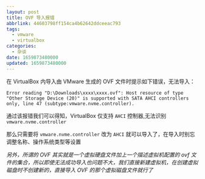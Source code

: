```yaml
---
layout: post
title: OVF 导入报错
abbrlink: 44603798ff154ca4b62642ddceeac793
tags:
  - vmware
  - virtualbox
categories:
  - 杂谈
date: 1659873480000
updated: 1659873480000
---
```

在 VirtualBox 内导入由 VMware 生成的 OVF 文件时提示如下错误，无法导入：

```shell
Error reading "D:\Downloads\xxxx\xxxx.ovf": Host resource of type "Other Storage Device (20)" is supported with SATA AHCI controllers only, line 47 (subtype:vmware.nvme.controller).
```

通过该报错我们可以得知，VirtualBox 仅支持 `AHCI` 控制器,无法识别 `vmware.nvme.controller`

那么只需要将 `vmware.nvme.controller` 改为 `AHCI` 就可以导入了，在导入时别忘调整名称、操作系统类型等设置

*另外，所谓的 OVF 其实就是一个虚拟硬盘文件加上一个描述虚拟机配置的 ovf 文件的集合，所以即使无法成功导入也问题不大，我们直接新建虚拟机，在创建虚拟磁盘时不创建新的，直接导入 OVF 的那个虚拟磁盘文件就行了*
